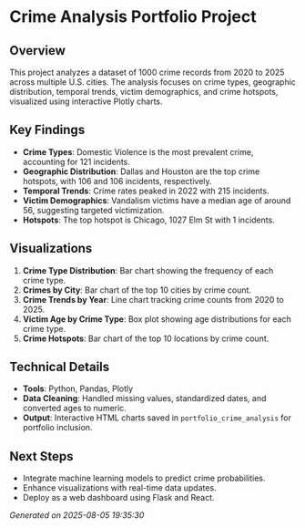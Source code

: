 
# Crime Analysis Portfolio Project

## Overview
This project analyzes a dataset of 1000 crime records from 2020 to 2025 across multiple U.S. cities. The analysis focuses on crime types, geographic distribution, temporal trends, victim demographics, and crime hotspots, visualized using interactive Plotly charts.

## Key Findings
- **Crime Types**: Domestic Violence is the most prevalent crime, accounting for 121 incidents.
- **Geographic Distribution**: Dallas and Houston are the top crime hotspots, with 106 and 106 incidents, respectively.
- **Temporal Trends**: Crime rates peaked in 2022 with 215 incidents.
- **Victim Demographics**: Vandalism victims have a median age of around 56, suggesting targeted victimization.
- **Hotspots**: The top hotspot is Chicago, 1027 Elm St with 1 incidents.

## Visualizations
1. **Crime Type Distribution**: Bar chart showing the frequency of each crime type.
2. **Crimes by City**: Bar chart of the top 10 cities by crime count.
3. **Crime Trends by Year**: Line chart tracking crime counts from 2020 to 2025.
4. **Victim Age by Crime Type**: Box plot showing age distributions for each crime type.
5. **Crime Hotspots**: Bar chart of the top 10 locations by crime count.

## Technical Details
- **Tools**: Python, Pandas, Plotly
- **Data Cleaning**: Handled missing values, standardized dates, and converted ages to numeric.
- **Output**: Interactive HTML charts saved in `portfolio_crime_analysis` for portfolio inclusion.

## Next Steps
- Integrate machine learning models to predict crime probabilities.
- Enhance visualizations with real-time data updates.
- Deploy as a web dashboard using Flask and React.

*Generated on 2025-08-05 19:35:30*
